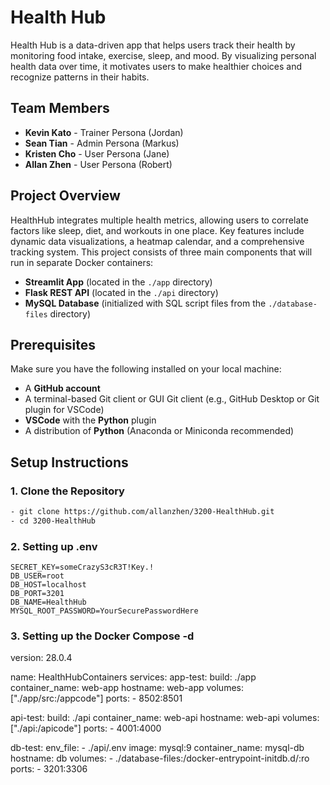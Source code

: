 # Health Hub

Health Hub is a data-driven app that helps users track their health by monitoring food intake, exercise, sleep, and mood. By visualizing personal health data over time, it motivates users to make healthier choices and recognize patterns in their habits.

## Team Members
- **Kevin Kato** - Trainer Persona (Jordan)
- **Sean Tian** - Admin Persona (Markus)
- **Kristen Cho** - User Persona (Jane)
- **Allan Zhen** - User Persona (Robert)

## Project Overview

HealthHub integrates multiple health metrics, allowing users to correlate factors like sleep, diet, and workouts in one place. Key features include dynamic data visualizations, a heatmap calendar, and a comprehensive tracking system. This project consists of three main components that will run in separate Docker containers:

- **Streamlit App** (located in the `./app` directory)
- **Flask REST API** (located in the `./api` directory)
- **MySQL Database** (initialized with SQL script files from the `./database-files` directory)

## Prerequisites

Make sure you have the following installed on your local machine:
- A **GitHub account**
- A terminal-based Git client or GUI Git client (e.g., GitHub Desktop or Git plugin for VSCode)
- **VSCode** with the **Python** plugin
- A distribution of **Python** (Anaconda or Miniconda recommended)

## Setup Instructions

### 1. Clone the Repository
 
```bash
- git clone https://github.com/allanzhen/3200-HealthHub.git
- cd 3200-HealthHub
```

### 2. Setting up .env
```
SECRET_KEY=someCrazyS3cR3T!Key.!
DB_USER=root
DB_HOST=localhost
DB_PORT=3201
DB_NAME=HealthHub
MYSQL_ROOT_PASSWORD=YourSecurePasswordHere
```
### 3. Setting up the Docker Compose -d 

version: 28.0.4 

name: HealthHubContainers
services:
  app-test:
    build: ./app
    container_name: web-app
    hostname: web-app
    volumes: ["./app/src:/appcode"]
    ports:
      - 8502:8501

  api-test:
    build: ./api
    container_name: web-api
    hostname: web-api
    volumes: ["./api:/apicode"]
    ports:
      - 4001:4000

  db-test:
    env_file:
      - ./api/.env
    image: mysql:9
    container_name: mysql-db
    hostname: db
    volumes:
      - ./database-files:/docker-entrypoint-initdb.d/:ro
    ports:
      - 3201:3306

